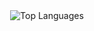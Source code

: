 <div align="center">
  <img src="https://github-readme-stats.vercel.app/api/top-langs/?username=ljt019&layout=compact&langs_count=10&theme=dark&hide_progress=true&hide=javascript,html,makefile,css" alt="Top Languages" />
</div>
